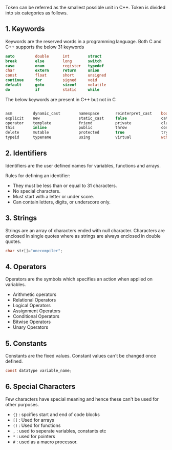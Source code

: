 
Token can be referred as the smallest possible unit in C++. Token is divided into six categories as follows.

## 1. Keywords 

Keywords are the reserved words in a programming language. Both C and C++ supports the below 31 keywords

```c
auto         double      int        struct
break        else        long       switch
case         enum        register   typedef
char         extern      return     union
const        float       short      unsigned
continue     for         signed     void
default      goto        sizeof     volatile
do           if          static     while
```

The below keywords are present in C++ but not in C

```c

asm         dynamic_cast        namespace	    reinterpret_cast	bool
explicit	new	                static_cast	    false               catch
operator	template        	friend      	private	            class
this       	inline	            public      	throw	            const_cast
delete  	mutable	            protected   	true	            try
typeid  	typename	        using	        virtual             wchar_t

```


## 2. Identifiers

Identifiers are the user defined names for variables, functions and arrays.

Rules for defining an identifier:
* They must be less than or equal to 31 characters.
* No special characters.
* Must start with a letter or under score.
* Can contain letters, digits, or underscore only.

## 3. Strings

Strings are an array of characters ended with null character. Characters are enclosed in single quotes where as strings are always enclosed in double quotes.

```c
char str[]="onecompiler";
```

## 4. Operators

Operators are the symbols which specifies an action when applied on variables.

* Arithmetic operators
* Relational Operators
* Logical Operators
* Assignment Operators
* Conditional Operators
* Bitwise Operators
* Unary Operators

## 5. Constants

Constants are the fixed values. Constant values can't be changed once defined.

``` c
const datatype variable_name;
```

## 6. Special Characters

Few characters have special meaning and hence these can't be used for other purposes.

* `{}` : spcifies start and end of code blocks
* `[]` : Used for arrays
* `()` : Used for functions
* `,` : used to seperate variables, constants etc
* `*` : used for pointers
* `#` : used as a macro processor.

